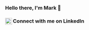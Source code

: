 ### Hello there, I'm Mark 👋

### Connect with me on LinkedIn [<img align="left" alt="LinkedIn" width="22px" src="https://cdn.jsdelivr.net/npm/simple-icons@v3/icons/linkedin.svg" />][linkedin]

<!--
**mkzheng972/mkzheng972** is a ✨ _special_ ✨ repository because its `README.md` (this file) appears on your GitHub profile.

Here are some ideas to get you started:

- 🔭 I’m currently working on ...
- 🌱 I’m currently learning ...
- 👯 I’m looking to collaborate on ...
- 🤔 I’m looking for help with ...
- 💬 Ask me about ...
- 📫 How to reach me: ...
- 😄 Pronouns: ...
- ⚡ Fun fact: ...
-->


[linkedin]: https://www.linkedin.com/in/mark-zheng27/
